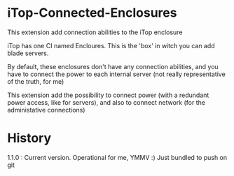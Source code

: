 # iTop-Connected-Enclosures
This extension add connection abilities to the iTop enclosure

iTop has one CI named Encloures. This is the 'box' in witch you can add blade servers.

By default, these enclosures don't have any connection abilities, and you have to connect the power to each internal server (not really representative of the truth, for me)

This extension add the possibility to connect power (with a redundant power access, like for servers), and also to connect network (for the administative connections)

History
=======

1.1.0 : Current version. Operational for me, YMMV :) Just bundled to push on git
